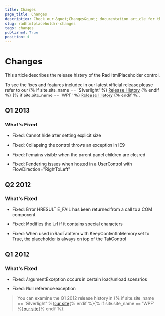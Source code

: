 ```yaml
---
title: Changes
page_title: Changes
description: Check our &quot;Changes&quot; documentation article for the RadHtmlPlaceholder WPF control.
slug: radhtmlplaceholder-changes
tags: changes
published: True
position: 0
---
```


# Changes

This article describes the release history of the RadHtmlPlaceholder control.

To see the fixes and features included in our latest official release please refer to our {% if site.site_name == 'Silverlight' %} [Release History](http://www.telerik.com/support/whats-new/silverlight/release-history) {% endif %} {% if site.site_name == 'WPF' %} [Release History](http://www.telerik.com/support/whats-new/wpf/release-history) {% endif %}.

	  

## Q1 2013

### What's Fixed

* Fixed: Cannot hide after setting explicit size

* Fixed: Collapsing the control throws an exception in IE9

* Fixed: Remains visible when the parent panel children are cleared

* Fixed: Rendering issues when hosted in a UserControl with FlowDirection="RightToLeft"

## Q2 2012

### What's Fixed

* Fixed: Error HRESULT E_FAIL has been returned from a call to a COM component

* Fixed: Modifies the Url if it contains special characters

* Fixed: When used in RadTabItem with KeepContentInMemory set to True, the placeholder is always on top of the TabControl

## Q1 2012

### What's Fixed

* Fixed: ArgumentException occurs in certain load/unload scenarios

* Fixed: Null reference exception

>You can examine the Q1 2012 release history in {% if site.site_name == 'Silverlight' %}[our site](http://www.telerik.com/products/silverlight/whats-new/release_notes/q1-2012-version-2012-1-215-271395503.aspx){% endif %}{% if site.site_name == 'WPF' %}[our site](http://www.telerik.com/products/wpf/whats-new/release-history/q1-2012-version-2012-1-215-1506305735.aspx){% endif %}.
			  
